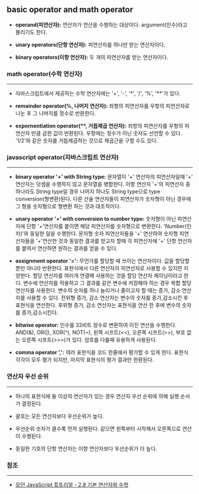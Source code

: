 ## basic operator and math operator

- **operand(피연산자):** 연산자가 연산을 수행하는 대상이다. argument(인수)라고 불리기도 한다.

- **unary operators(단항 연산자):** 피연산자를 하나만 받는 연산자이다.

- **binary operators(이항 연산자):** 두 개의 피연산자를 받는 연산자이다.

### math operator(수학 연산자)
---

- 자바스크립트에서 제공하는 수학 연산자에는 '+', '-', '*', '/', '%', '**'가 있다.

- **remainder operator(%, 나머지 연산자):** 좌항의 피연산자를 우항의 피연산자로 나눈 후 그 나머지를 정수로 반환한다.

- **expornentiation operator(\*\*, 거듭제곱 연산자):** 좌항의 피연산자를 우항의 피연산자 만큼 곱한 값이 반환된다. 우항에는 정수가 이닌 숫자도 선언할 수 있다. '1/2'와 같은 숫자를 거듭제곱하는 것으로 제곱근을 구할 수도 있다.

### javascript operator(자바스크립트 연산자)
---

- **binary operator '+' with String type:** 문자열이 '+' 연산자의 피연산자일때 '+' 연산자는 덧셈을 수행하지 않고 문자열을 병합한다. 이항 연산자 '+'의 피연산자 중 하나라도 String type일 경우 나머지 하나도 String type으로 type conversion(형변환)된다. 다른 산술 연산자들이 피연산자가 숫자형이 아닌 경우에 그 형을 숫자형으로 형변환 하는 것과 대조적이다.

- **unary operator '+' with conversion to number type:** 숫자형이 아닌 피연산자에 단항 '+'연산자를 붙이면 해당 피연산자를 숫자형으로 변환한다. 'Number(인자)'와 동일한 일을 수행한다. 문자형 숫자 피연산자들을 '+' 연산하여 숫자형 피연산자들을 '+'연산한 것과 동일한 결과를 얻고자 할때 각 피연산자에 '+' 단항 연산자를 붙여서 연산하면 원하는 결과를 얻을 수 있다.

- **assignment operator '=':** 무언가를 할당할 때 쓰이는 연산자이다. 값을 할당할 뿐만 아니라 반환한다. 표현식에서 다른 연산자의 피연산자로 사용할 수 있지만 지양한다. 할당 연산자를 여러개 연결해 사용하는 것을 할당 연산자 체이닝이라고 한다. 변수에 연산자를 적용하고 그 결과를 같은 변수에 저장해야 하는 경우 복합 할당 연산자를 사용한다. 변수의 숫자를 하나 늘리거나 줄이고자 할 때는 증가, 감소 연산자를 사용할 수 있다. 전위형 증가, 감소 연산자는 변수의 숫자를 증가,감소시킨 후 표현식을 연산한다. 후위형 증가, 감소 연산자는 표현식을 연산 한 후에 변수의 숫자를 증가,감소시킨다.

- **bitwise operator:** 인수를 32비트 정수로 변환하여 이진 연산을 수행한다. AND(&), OR(|), XOR(^), NOT(~), 왼쪽 시프트(<<), 오른쪽 시프트(>>), 부호 없는 오른쪽 시프트(>>>)가 있다. 암호를 다룰때 유용하게 사용된다.

- **comma operator ',':** 여러 표현식을 코드 한줄에서 평가할 수 있게 한다. 표현식 각각이 모두 평가 되지만, 마지막 표현식의 평가 결과만 한환된다.

### 연산자 우선 순위
---

- 하나의 표현식에 둘 이상의 연산자가 있는 경우 연산자 우선 순위에 의해 실행 순서가 결정된다.

- 괄호는 모든 연산자보다 우선순위가 높다.

- 우선순위 숫자가 클수록 먼저 실행된다. 같으면 왼쪽부터 시작해서 오른쪽으로 연산이 수행된다.

- 동일한 기호의 단항 연산자는 이항 연산자보다 우선순위가 더 높다.

### 참조
---

- [모던 JavaScript 튜토리얼 - 2.8 기본 연산자와 수학](https://ko.javascript.info/operators)
